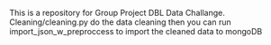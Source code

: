 This is a repository for Group Project DBL Data Challange. 
Cleaning/cleaning.py do the data cleaning then you can run import_json_w_preproccess to import the cleaned data to mongoDB
